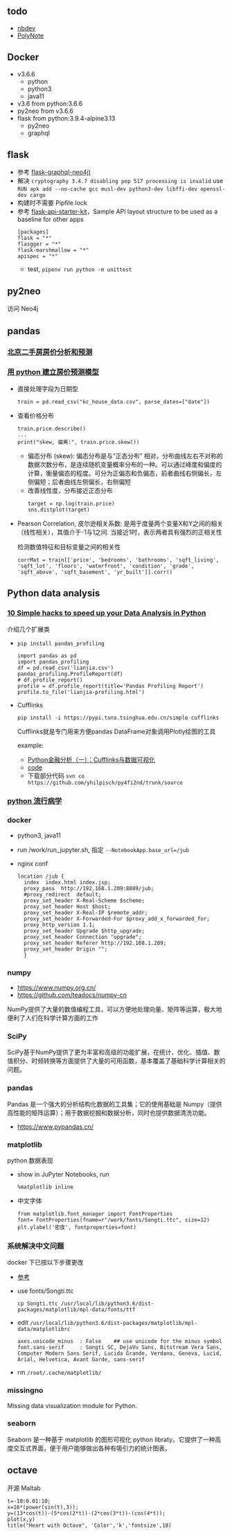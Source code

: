 ## todo

- [nbdev](https://nbdev.fast.ai/)
- [PolyNote](https://zhuanlan.zhihu.com/p/92495340)

## Docker

- v3.6.6
    - python
    - python3
    - java11
- v3.6 from python:3.6.6
- py2neo from v3.6.6
- flask from python:3.9.4-alpine3.13
  - py2neo
  - graphql

## flask

- 参考 [flask-graphql-neo4j)](https://github.com/elementsinteractive/flask-graphql-neo4j)
- 解决 `cryptography 3.4.7 disabling pep 517 processing is invalid`
  use `RUN apk add --no-cache gcc musl-dev python3-dev libffi-dev openssl-dev cargo`
- 构建时不需要 Pipfile.lock
- 参考 [flask-api-starter-kit](https://github.com/bajcmartinez/flask-api-starter-kit)，Sample API layout structure to be used as a baseline for other apps
  ```
  [packages]
  flask = "*"
  flasgger = "*"
  flask-marshmallow = "*"
  apispec = "*"
  ```
  - test, `pipenv run python -m unittest`
  
## py2neo

访问 Neo4j

## pandas

### [北京二手房房价分析和预测](https://github.com/xiaoyusmd/Bj_HousePricePredict)

### [用 python 建立房价预测模型](https://zhuanlan.zhihu.com/p/34462156)

- 直接处理字段为日期型

  ```
  train = pd.read_csv("kc_house_data.csv", parse_dates=["date"])
  ```

- 查看价格分布

  ```
  train.price.describe()
  ...
  print("skew, 偏离:", train.price.skew())
  ```

  - 偏态分布 (skew): 偏态分布是与“正态分布” 相对，分布曲线左右不对称的数据次数分布，是连续随机变量概率分布的一种。可以通过峰度和偏度的计算，衡量偏态的程度。可分为正偏态和负偏态，前者曲线右侧偏长，左侧偏短；后者曲线左侧偏长，右侧偏短
  - 改善线性度，分布接近正态分布
    ```
    target = np.log(train.price)
    sns.distplot(target)
    ```

- Pearson Correlation, 皮尔逊相关系数: 是用于度量两个变量X和Y之间的相关（线性相关），其值介于-1与1之间. 当接近1时，表示两者具有强烈的正相关性

  检测数值特征和目标变量之间的相关性

  ```
  corrMat = train[['price', 'bedrooms', 'bathrooms', 'sqft_living', 'sqft_lot', 'floors', 'waterfront', 'condition', 'grade', 'sqft_above', 'sqft_basement', 'yr_built']].corr()
  ```


Python data analysis
---

### [10 Simple hacks to speed up your Data Analysis in Python](https://towardsdatascience.com/10-simple-hacks-to-speed-up-your-data-analysis-in-python-ec18c6396e6b)

介绍几个扩展类
- `pip install pandas_profiling`

  ```
  import pandas as pd
  import pandas_profiling
  df = pd.read_csv('lianjia.csv')
  pandas_profiling.ProfileReport(df)
  # df.profile_report()
  profile = df.profile_report(title='Pandas Profiling Report')
  profile.to_file('lianjia-profiling.html')
  ```
- Cufflinks

  ```
  pip install -i https://pypi.tuna.tsinghua.edu.cn/simple cufflinks
  ```

  Cufflinks就是专门用来方便pandas DataFrame对象调用Plotly绘图的工具

  example:
  - [Python金融分析（一）：Cufflinks与数据可视化](https://beiyuan.me/python4finance-1/)
  - [code](https://codeload.github.com/yhilpisch/py4fi2nd/zip/master)
  - 下载部分代码 `svn co https://github.com/yhilpisch/py4fi2nd/trunk/source`

### [python 流行病学](https://github.com/pzivich/Python-for-Epidemiologists)

### docker

- python3, java11
- run /work/run_jupyter.sh, 指定 `--NotebookApp.base_url=/jub`
- nginx conf

  ```
  location /jub {
    index  index.html index.jsp;
    proxy_pass  http://192.168.1.209:8889/jub;
    #proxy_redirect  default;
    proxy_set_header X-Real-Scheme $scheme;
    proxy_set_header Host $host;
    proxy_set_header X-Real-IP $remote_addr;
    proxy_set_header X-Forwarded-For $proxy_add_x_forwarded_for;
    proxy_http_version 1.1;
    proxy_set_header Upgrade $http_upgrade;
    proxy_set_header Connection "upgrade";
    proxy_set_header Referer http://192.168.1.209;
    proxy_set_header Origin "";
    }
  ```

### numpy

- https://www.numpy.org.cn/
- https://github.com/teadocs/numpy-cn

NumPy提供了大量的数值编程工具，可以方便地处理向量、矩阵等运算，极大地便利了人们在科学计算方面的工作

### SciPy

SciPy基于NumPy提供了更为丰富和高级的功能扩展，在统计、优化、插值、数值积分、时频转换等方面提供了大量的可用函数，基本覆盖了基础科学计算相关的问题。

### pandas

Pandas 是一个强大的分析结构化数据的工具集；它的使用基础是 Numpy（提供高性能的矩阵运算）；用于数据挖掘和数据分析，同时也提供数据清洗功能。

- https://www.pypandas.cn/

### matplotlib

python 数据表现

- show in JuPyter Notebooks, run

  ```
  %matplotlib inline
  ```

- 中文字体

  ```
  from matplotlib.font_manager import FontProperties
  font= FontProperties(fname=r"/work/fonts/Songti.ttc", size=12)
  plt.ylabel('密度', fontproperties=font)
  ```

### 系统解决中文问题

docker 下已按以下步骤更改

- [参考](https://www.jianshu.com/p/b02ec7dc39dd)
- use fonts/Songti.ttc

  ```
  cp Songti.ttc /usr/local/lib/python3.6/dist-packages/matplotlib/mpl-data/fonts/ttf
  ```

- edit `/usr/local/lib/python3.6/dist-packages/matplotlib/mpl-data/matplotlibrc`

  ```
  axes.unicode_minus  : False    ## use unicode for the minus symbol
  font.sans-serif     : Songti SC, DejaVu Sans, Bitstream Vera Sans, Computer Modern Sans Serif, Lucida Grande, Verdana, Geneva, Lucid, Arial, Helvetica, Avant Garde, sans-serif
  ```

- rm `/root/.cache/matplotlib/`

### missingno

Missing data visualization module for Python.

### seaborn

Seaborn 是一种基于 matplotlib 的图形可视化 python libraty。它提供了一种高度交互式界面，便于用户能够做出各种有吸引力的统计图表。

## octave

开源 Maltab

```
t=-10:0.01:10;
x=16*(power(sin(t),3));
y=(13*cos(t))-(5*cos(2*t))-(2*cos(3*t))-(cos(4*t));
plot(x,y)
title("Heart with Octave", 'Color','k','fontsize',18)
```

